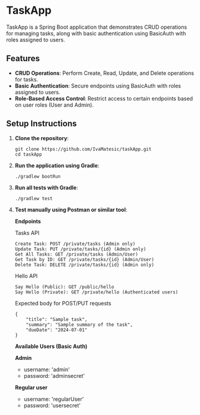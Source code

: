 # TaskApp

TaskApp is a Spring Boot application that demonstrates CRUD operations for managing tasks, along with basic authentication using BasicAuth with roles assigned to users.

## Features

- **CRUD Operations**: Perform Create, Read, Update, and Delete operations for tasks.
- **Basic Authentication**: Secure endpoints using BasicAuth with roles assigned to users.
- **Role-Based Access Control**: Restrict access to certain endpoints based on user roles (User and Admin).

## Setup Instructions

1. **Clone the repository**:

   ```
   git clone https://github.com/IvaMatesic/taskApp.git
   cd taskApp
   ```

2. **Run the application using Gradle**:

   ```
   ./gradlew bootRun
   ```

3. **Run all tests with Gradle**:
    ```
    ./gradlew test
    ```

4. **Test manually using Postman or similar tool**:

    **Endpoints**  
  
    Tasks API
    ```
    Create Task: POST /private/tasks (Admin only)
    Update Task: PUT /private/tasks/{id} (Admin only)
    Get All Tasks: GET /private/tasks (Admin/User)
    Get Task by ID: GET /private/tasks/{id} (Admin/User)
    Delete Task: DELETE /private/tasks/{id} (Admin only)
    ```

    Hello API
    ```
    Say Hello (Public): GET /public/hello
    Say Hello (Private): GET /private/hello (Authenticated users)
    ```

    Expected body for POST/PUT requests
   ```
   {
       "title": "Sample task",
       "summary": "Sample summary of the task",
       "dueDate": "2024-07-01"
   }
   ```


    **Available Users (Basic Auth)**
     
      **Admin**
    
      - username: 'admin'
      - password: 'adminsecret'

   
      **Regular user**
     
      - username: 'regularUser'
      - password: 'usersecret'
